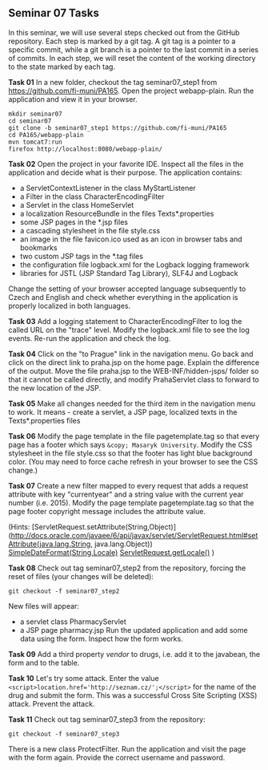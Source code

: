 ## Seminar 07 Tasks

In this seminar, we will use several steps checked out from the GitHub repository.
Each step is marked by a git tag. A git tag is a pointer to a specific commit, 
while a git branch is a pointer to the last commit in a series of commits. 
In each step, we will reset the content of the working directory to the state
marked by each tag.


**Task 01** In a new folder, checkout the tag seminar07_step1 from https://github.com/fi-muni/PA165. 
Open the project webapp-plain. Run the application and view it in your browser.
```
mkdir seminar07
cd seminar07
git clone -b seminar07_step1 https://github.com/fi-muni/PA165
cd PA165/webapp-plain
mvn tomcat7:run
firefox http://localhost:8080/webapp-plain/
```

**Task 02** Open the project in your favorite IDE. Inspect all the files in the application and decide what is their purpose.
The application contains:
 * a ServletContextListener in the class MyStartListener
 * a Filter in the class CharacterEncodingFilter
 * a Servlet in the class HomeServlet
 * a localization ResourceBundle in the files Texts*.properties
 * some JSP pages in the *.jsp files
 * a cascading stylesheet in the file style.css
 * an image in the file favicon.ico used as an icon in browser tabs and bookmarks
 * two custom JSP tags in the *.tag files
 * the configuration file logback.xml for the Logback logging framework
 * libraries for JSTL (JSP Standard Tag Library), SLF4J and Logback 

Change the setting of your browser accepted language subsequently to Czech and English
and check whether everything in the application is properly localized in both languages.

**Task 03** Add a logging statement to CharacterEncodingFilter to log the called URL on the "trace" level.
Modify the logback.xml file to see the log events. Re-run the application and check the log.

**Task 04** Click on the "to Prague" link in the navigation menu. Go back and click on the direct link to praha.jsp on the home page.
Explain the difference of the output. Move the file praha.jsp to the WEB-INF/hidden-jsps/
folder so that it cannot be called directly, and modify PrahaServlet class to forward
to the new location of the JSP.

**Task 05**  Make all changes needed for the third item in the navigation menu to work. It means - create a servlet, 
a JSP page, localized texts in the Texts*.properties files 

**Task 06** Modify the page template in the file pagetemplate.tag so that every page has a footer
which says `&copy; Masaryk University`. Modify the CSS stylesheet in the file style.css so that
the footer has light blue background color. (You may need to force cache refresh in your browser to see the CSS change.)

**Task 07** Create a new filter mapped to every request that adds a request attribute with key "currentyear"
and a string value with the current year number (i.e. 2015). Modify the page template pagetemplate.tag
so that the page footer copyright message includes the attribute value.

(Hints: [ServletRequest.setAttribute(String,Object)](http://docs.oracle.com/javaee/6/api/javax/servlet/ServletRequest.html#setAttribute(java.lang.String, java.lang.Object))
[SimpleDateFormat(String,Locale)](http://docs.oracle.com/javase/8/docs/api/java/text/SimpleDateFormat.html#SimpleDateFormat-java.lang.String-java.util.Locale-)
[ServletRequest.getLocale()](http://docs.oracle.com/javaee/6/api/javax/servlet/ServletRequest.html#getLocale()) )


**Task 08** Check out tag seminar07_step2 from the repository, forcing the reset of files (your changes will be deleted):
```
git checkout -f seminar07_step2
```
New files will appear:
* a servlet class PharmacyServlet
* a JSP page pharmacy.jsp 
Run the updated application and add some data using the form. Inspect how the form works.

**Task 09**
Add a third property *vendor* to drugs, i.e. add it to the javabean, the form and to the table.
 
**Task 10** Let's try some attack. Enter the value `<script>location.href='http://seznam.cz/';</script>` for the name 
of the drug and submit the form. This was a successful Cross Site Scripting (XSS) attack. Prevent the attack.

**Task 11** Check out tag seminar07_step3 from the repository:
```
git checkout -f seminar07_step3
```
There is a new class ProtectFilter. Run the application and visit the page with the form again. Provide the correct username and password. 
